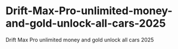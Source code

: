 # Drift-Max-Pro-unlimited-money-and-gold-unlock-all-cars-2025
Drift Max Pro unlimited money and gold unlock all cars 2025
